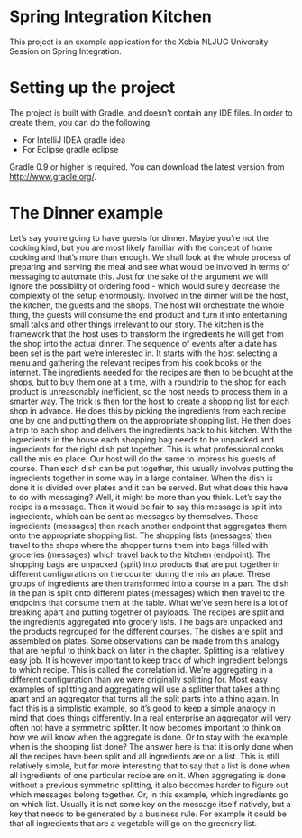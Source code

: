 # Spring Integration Kitchen 
This project is an example application for the Xebia NLJUG University Session on Spring Integration.

# Setting up the project
The project is built with Gradle, and doesn't contain any IDE files. In order to create them, you can do the following:

* For IntelliJ IDEA
		gradle idea
* For Eclipse
		gradle eclipse

Gradle 0.9 or higher is required. You can download the latest version from http://www.gradle.org/.

# The Dinner example
Let’s say you’re going to have guests for dinner. Maybe you’re not the cooking kind, but you are most likely familiar with the concept of home cooking and that’s more than enough. We shall look at the whole process of preparing and serving the meal and see what would be involved in terms of messaging to automate this. Just for the sake of the argument we will ignore the possibility of ordering food - which would surely decrease the complexity of the setup enormously.
Involved in the dinner will be the host, the kitchen, the guests and the shops. The host will orchestrate the whole thing, the guests will consume the end product and turn it into entertaining small talks and other things irrelevant to our story. The kitchen is the framework that the host uses to transform the ingredients he will get from the shop into the actual dinner.
The sequence of events after a date has been set is the part we’re interested in.
It starts with the host selecting a menu and gathering the relevant recipes from his cook books or the internet. The ingredients needed for the recipes are then to be bought at the shops, but to buy them one at a time, with a roundtrip to the shop for each product is unreasonably inefficient, so the host needs to process them in a smarter way. The trick is then for the host to create a shopping list for each shop in advance. He does this by picking the ingredients from each recipe one by one and putting them on the appropriate shopping list. He then does a trip to each shop and delivers the ingredients back to his kitchen.
With the ingredients in the house each shopping bag needs to be unpacked and ingredients for the right dish put together. This is what professional cooks call the mis en place. Our host will do the same to impress his guests of course. Then each dish can be put together, this usually involves putting the ingredients together in some way in a large container. When the dish is done it is divided over plates and it can be served.
But what does this have to do with messaging? Well, it might be more than you think.
Let’s say the recipe is a message. Then it would be fair to say this message is split into ingredients, which can be sent as messages by themselves. These ingredients (messages) then reach another endpoint that aggregates them onto the appropriate shopping list. The shopping lists (messages) then travel to the shops where the shopper turns them into bags filled with groceries (messages) which travel back to the kitchen (endpoint). 
The shopping bags are unpacked (split) into products that are put together in different configurations on the counter during the mis an place. These groups of ingredients are then transformed into a course in a pan. The dish in the pan is split onto different plates (messages) which then travel to the endpoints that consume them at the table.
What we’ve seen here is a lot of breaking apart and putting together of payloads. The recipes are split and the ingredients aggregated into grocery lists. The bags are unpacked and the products regrouped for the different courses. The dishes are split and assembled on plates. Some observations can be made from this analogy that are helpful to think back on later in the chapter.
Splitting is a relatively easy job. It is however important to keep track of which ingredient belongs to which recipe. This is called the correlation id.
We’re aggregating in a different configuration than we were originally splitting for. Most easy examples of splitting and aggregating will use a splitter that takes a thing apart and an aggregator that turns all the split parts into a thing again. In fact this is a simplistic example, so it’s good to keep a simple analogy in mind that does things differently. In a real enterprise an aggregator will very often not have a symmetric splitter. 
It now becomes important to think on how we will know when the aggregate is done. Or to stay with the example, when is the shopping list done? The answer here is that it is only done when all the recipes have been split and all ingredients are on a list. This is still relatively simple, but far more interesting that to say that a list is done when all ingredients of one particular recipe are on it.
When aggregating is done without a previous symmetric splitting, it also becomes harder to figure out which messages belong together. Or, in this example, which ingredients go on which list. Usually it is not some key on the message itself natively, but a key that needs to be generated by a business rule. For example it could be that all ingredients that are a vegetable will go on the greenery list.
